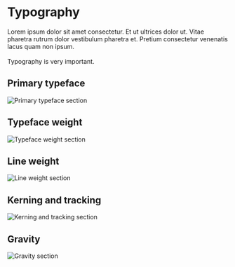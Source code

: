 <h1 style="text-align: left"><strong>Typography</strong>
</h1>
<p style="text-align: left">Lorem ipsum dolor sit amet consectetur. Et ut ultrices dolor ut. Vitae pharetra rutrum dolor vestibulum pharetra et. Pretium consectetur venenatis lacus quam non ipsum.<br>
<br>Typography is very important.
</p>
<h2 style="text-align: left"><strong>Primary typeface</strong>
</h2>
<p style="text-align: left">
<img src="/images/type-1.png" alt="Primary typeface section">
</p>
<h2 style="text-align: left"><strong>Typeface weight</strong>
</h2>
<p style="text-align: left">
<img src="/images/type-2.png" alt="Typeface weight section">
</p>
<h2 style="text-align: left"><strong>Line weight</strong>
</h2>
<p style="text-align: left">
<img src="/images/type-3.png" alt="Line weight section">
</p>
<h2 style="text-align: left"><strong>Kerning and tracking</strong>
</h2>
<p style="text-align: left">
<img src="/images/type-4.png" alt="Kerning and tracking section">
</p>
<h2 style="text-align: left"><strong>Gravity</strong>
</h2>
<p style="text-align: left">
<img src="/images/type-5.png" alt="Gravity section">
</p>